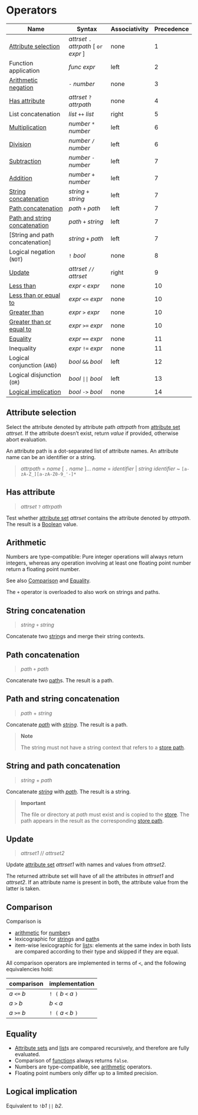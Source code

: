 # Operators

| Name                                   | Syntax                                     | Associativity | Precedence |
|----------------------------------------|--------------------------------------------|---------------|------------|
| [Attribute selection]                  | *attrset* `.` *attrpath* \[ `or` *expr* \] | none          | 1          |
| Function application                   | *func* *expr*                              | left          | 2          |
| [Arithmetic negation][arithmetic]      | `-` *number*                               | none          | 3          |
| [Has attribute]                        | *attrset* `?` *attrpath*                   | none          | 4          |
| List concatenation                     | *list* `++` *list*                         | right         | 5          |
| [Multiplication][arithmetic]           | *number* `*` *number*                      | left          | 6          |
| [Division][arithmetic]                 | *number* `/` *number*                      | left          | 6          |
| [Subtraction][arithmetic]              | *number* `-` *number*                      | left          | 7          |
| [Addition][arithmetic]                 | *number* `+` *number*                      | left          | 7          |
| [String concatenation]                 | *string* `+` *string*                      | left          | 7          |
| [Path concatenation]                   | *path* `+` *path*                          | left          | 7          |
| [Path and string concatenation]        | *path* `+` *string*                        | left          | 7          |
| [String and path concatenation]        | *string* `+` *path*                        | left          | 7          |
| Logical negation (`NOT`)               | `!` *bool*                                 | none          | 8          |
| [Update]                               | *attrset* `//` *attrset*                   | right         | 9          |
| [Less than][Comparison]                | *expr* `<` *expr*                          | none          | 10         |
| [Less than or equal to][Comparison]    | *expr* `<=` *expr*                         | none          | 10         |
| [Greater than][Comparison]             | *expr* `>` *expr*                          | none          | 10         |
| [Greater than or equal to][Comparison] | *expr* `>=` *expr*                         | none          | 10         |
| [Equality]                             | *expr* `==` *expr*                         | none          | 11         |
| Inequality                             | *expr* `!=` *expr*                         | none          | 11         |
| Logical conjunction (`AND`)            | *bool* `&&` *bool*                         | left          | 12         |
| Logical disjunction (`OR`)             | *bool* `\|\|` *bool*                       | left          | 13         |
| [Logical implication]                  | *bool* `->` *bool*                         | none          | 14         |

[string]: ./values.md#type-string
[path]: ./values.md#type-path
[number]: ./values.md#type-number
[list]: ./values.md#list
[attribute set]: ./values.md#attribute-set

## Attribute selection

Select the attribute denoted by attribute path *attrpath* from [attribute set] *attrset*.
If the attribute doesn’t exist, return *value* if provided, otherwise abort evaluation.

<!-- FIXME: the following should to into its own language syntax section, but that needs more work to fit in well -->

An attribute path is a dot-separated list of attribute names.
An attribute name can be an identifier or a string.

> *attrpath* = *name* [ `.` *name* ]...
> *name* = *identifier* | *string*
> *identifier* ~ `[a-zA-Z_][a-zA-Z0-9_'-]*`

[Attribute selection]: #attribute-selection

## Has attribute

> *attrset* `?` *attrpath*

Test whether [attribute set] *attrset* contains the attribute denoted by *attrpath*.
The result is a [Boolean] value.

[Boolean]: ./values.md#type-boolean

[Has attribute]: #has-attribute

## Arithmetic

Numbers are type-compatible:
Pure integer operations will always return integers, whereas any operation involving at least one floating point number return a floating point number.

See also [Comparison] and [Equality].

The `+` operator is overloaded to also work on strings and paths.

[arithmetic]: #arithmetic

## String concatenation

> *string* `+` *string*

Concatenate two [string]s and merge their string contexts.

[String concatenation]: #string-concatenation

## Path concatenation

> *path* `+` *path*

Concatenate two [path]s.
The result is a path.

[Path concatenation]: #path-concatenation

## Path and string concatenation

> *path* + *string*

Concatenate *[path]* with *[string]*.
The result is a path.

> **Note**
>
> The string must not have a string context that refers to a [store path].

[Path and string concatenation]: #path-and-string-concatenation

## String and path concatenation

> *string* + *path*

Concatenate *[string]* with *[path]*.
The result is a string.

> **Important**
>
> The file or directory at *path* must exist and is copied to the [store].
> The path appears in the result as the corresponding [store path].

[store path]: ../glossary.md#gloss-store-path
[store]: ../glossary.md#gloss-store

[Path and string concatenation]: #path-and-string-concatenation

## Update

> *attrset1* // *attrset2*

Update [attribute set] *attrset1* with names and values from *attrset2*.

The returned attribute set will have of all the attributes in *attrset1* and *attrset2*.
If an attribute name is present in both, the attribute value from the latter is taken.

[Update]: #update

## Comparison

Comparison is

- [arithmetic] for [number]s 
- lexicographic for [string]s and [path]s
- item-wise lexicographic for [list]s:
  elements at the same index in both lists are compared according to their type and skipped if they are equal.

All comparison operators are implemented in terms of `<`, and the following equivalencies hold:

| comparison   | implementation        |
|--------------|-----------------------|
| *a* `<=` *b* | `! (` *b* `<` *a* `)` |
| *a* `>`  *b* |       *b* `<` *a*     |
| *a* `>=` *b* | `! (` *a* `<` *b* `)` |

[Comparison]: #comparison-operators

## Equality

- [Attribute sets][attribute set] and [list]s are compared recursively, and therefore are fully evaluated.
- Comparison of [function]s always returns `false`.
- Numbers are type-compatible, see [arithmetic] operators.
- Floating point numbers only differ up to a limited precision.

[function]: ./constructs.md#functions

[Equality]: #equality

## Logical implication

Equivalent to `!`*b1* `||` *b2*.

[Logical implication]: #logical-implication

